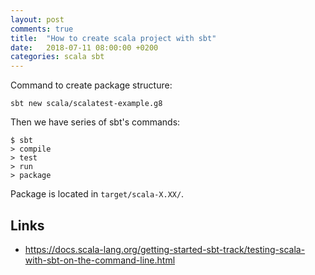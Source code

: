 ```yaml
---
layout: post
comments: true
title:  "How to create scala project with sbt"
date:   2018-07-11 08:00:00 +0200
categories: scala sbt
---
```


Command to create package structure:

``` shell
sbt new scala/scalatest-example.g8
```

Then we have series of sbt's commands:

``` shell
$ sbt
> compile
> test
> run
> package
```

Package is located in `target/scala-X.XX/`.

## Links

* <https://docs.scala-lang.org/getting-started-sbt-track/testing-scala-with-sbt-on-the-command-line.html>
